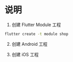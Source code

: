 # 说明

1. 创建 Flutter Module 工程

```sh
flutter create -t module shop
```

2. 创建 Android 工程

3. 创建 iOS 工程
